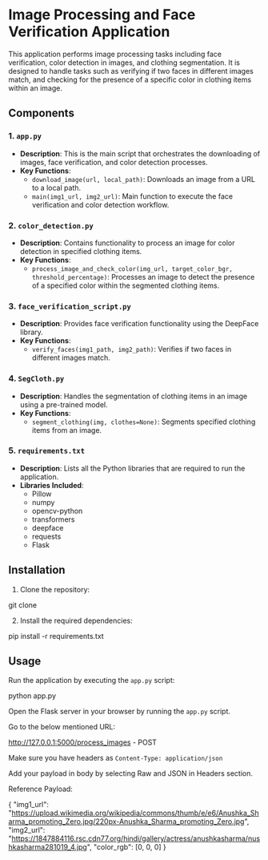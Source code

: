 
# Image Processing and Face Verification Application

This application performs image processing tasks including face verification, color detection in images, and clothing segmentation. It is designed to handle tasks such as verifying if two faces in different images match, and checking for the presence of a specific color in clothing items within an image.

## Components

### 1. `app.py`
- **Description**: This is the main script that orchestrates the downloading of images, face verification, and color detection processes.
- **Key Functions**:
  - `download_image(url, local_path)`: Downloads an image from a URL to a local path.
  - `main(img1_url, img2_url)`: Main function to execute the face verification and color detection workflow.

### 2. `color_detection.py`
- **Description**: Contains functionality to process an image for color detection in specified clothing items.
- **Key Functions**:
  - `process_image_and_check_color(img_url, target_color_bgr, threshold_percentage)`: Processes an image to detect the presence of a specified color within the segmented clothing items.

### 3. `face_verification_script.py`
- **Description**: Provides face verification functionality using the DeepFace library.
- **Key Functions**:
  - `verify_faces(img1_path, img2_path)`: Verifies if two faces in different images match.

### 4. `SegCloth.py`
- **Description**: Handles the segmentation of clothing items in an image using a pre-trained model.
- **Key Functions**:
  - `segment_clothing(img, clothes=None)`: Segments specified clothing items from an image.

### 5. `requirements.txt`
- **Description**: Lists all the Python libraries that are required to run the application.
- **Libraries Included**:
  - Pillow
  - numpy
  - opencv-python
  - transformers
  - deepface
  - requests
  - Flask

## Installation

1. Clone the repository:

git clone <repository-url>

2. Install the required dependencies:

pip install -r requirements.txt


## Usage

Run the application by executing the `app.py` script:

python app.py

Open the Flask server in your browser by running the `app.py` script.

Go to the below mentioned URL:

http://127.0.0.1:5000/process_images - POST

Make sure you have headers as `Content-Type: application/json`

Add your payload in body by selecting Raw and JSON in Headers section.

Reference Payload:

{
    "img1_url": "https://upload.wikimedia.org/wikipedia/commons/thumb/e/e6/Anushka_Sharma_promoting_Zero.jpg/220px-Anushka_Sharma_promoting_Zero.jpg",
    "img2_url": "https://1847884116.rsc.cdn77.org/hindi/gallery/actress/anushkasharma/nushkasharma281019_4.jpg",
    "color_rgb": [0, 0, 0]
}
